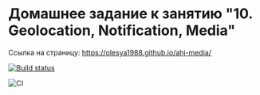 # Домашнее задание к занятию "10. Geolocation, Notification, Media"


Ссылка на страницу: https://olesya1988.github.io/ahj-media/

[![Build status](https://ci.appveyor.com/api/projects/status/p579x3i75649lmkh?svg=true)](https://ci.appveyor.com/project/Olesya1988/ahj-media)

![CI](https://github.com/Olesya1988/ahj-media/actions/workflows/web.yml/badge.svg)